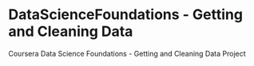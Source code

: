 # DataScienceFoundations - Getting and Cleaning Data
Coursera Data Science Foundations - Getting and Cleaning Data Project

